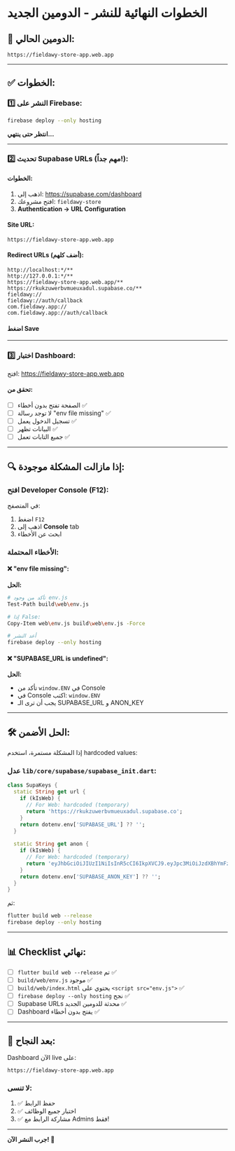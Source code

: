 # الخطوات النهائية للنشر - الدومين الجديد

## 📌 الدومين الحالي:
```
https://fieldawy-store-app.web.app
```

---

## ✅ الخطوات:

### 1️⃣ **النشر على Firebase:**

```bash
firebase deploy --only hosting
```

**انتظر حتى ينتهي...**

---

### 2️⃣ **تحديث Supabase URLs (مهم جداً!):**

#### الخطوات:
1. اذهب إلى: https://supabase.com/dashboard
2. افتح مشروعك: `fieldawy-store`
3. **Authentication → URL Configuration**

#### **Site URL:**
```
https://fieldawy-store-app.web.app
```

#### **Redirect URLs (أضف كلهم):**
```
http://localhost:*/**
http://127.0.0.1:*/**
https://fieldawy-store-app.web.app/**
https://rkukzuwerbvmueuxadul.supabase.co/**
fieldawy://
fieldawy://auth/callback
com.fieldawy.app://
com.fieldawy.app://auth/callback
```

#### **اضغط Save**

---

### 3️⃣ **اختبار Dashboard:**

افتح: https://fieldawy-store-app.web.app

#### تحقق من:
- [ ] الصفحة تفتح بدون أخطاء ✅
- [ ] لا توجد رسالة "env file missing" ✅
- [ ] تسجيل الدخول يعمل ✅
- [ ] البيانات تظهر ✅
- [ ] جميع التابات تعمل ✅

---

## 🔍 إذا مازالت المشكلة موجودة:

### افتح Developer Console (F12):

في المتصفح:
1. اضغط `F12`
2. اذهب إلى **Console** tab
3. ابحث عن الأخطاء

### الأخطاء المحتملة:

#### ❌ "env file missing":
**الحل:**
```bash
# تأكد من وجود env.js
Test-Path build\web\env.js

# إذا False:
Copy-Item web\env.js build\web\env.js -Force

# أعد النشر
firebase deploy --only hosting
```

#### ❌ "SUPABASE_URL is undefined":
**الحل:**
- تأكد من `window.ENV` في Console
- في Console اكتب: `window.ENV`
- يجب أن ترى الـ SUPABASE_URL و ANON_KEY

---

## 🛠️ الحل الأضمن:

إذا المشكلة مستمرة، استخدم hardcoded values:

### عدل `lib/core/supabase/supabase_init.dart`:

```dart
class SupaKeys {
  static String get url {
    if (kIsWeb) {
      // For Web: hardcoded (temporary)
      return 'https://rkukzuwerbvmueuxadul.supabase.co';
    }
    return dotenv.env['SUPABASE_URL'] ?? '';
  }
  
  static String get anon {
    if (kIsWeb) {
      // For Web: hardcoded (temporary)
      return 'eyJhbGciOiJIUzI1NiIsInR5cCI6IkpXVCJ9.eyJpc3MiOiJzdXBhYmFzZSIsInJlZiI6InJrdWt6dXdlcmJ2bXVldXhhZHVsIiwicm9sZSI6ImFub24iLCJpYXQiOjE3NTc4NTcwODcsImV4cCI6MjA3MzQzMzA4N30.Rs69KRvvB8u6A91ZXIzkmWebO_IyavZXJrO-SXa2_mc';
    }
    return dotenv.env['SUPABASE_ANON_KEY'] ?? '';
  }
}
```

ثم:
```bash
flutter build web --release
firebase deploy --only hosting
```

---

## 📊 Checklist نهائي:

- [ ] `flutter build web --release` تم ✅
- [ ] `build/web/env.js` موجود ✅
- [ ] `build/web/index.html` يحتوي على `<script src="env.js">` ✅
- [ ] `firebase deploy --only hosting` نجح ✅
- [ ] Supabase URLs محدثة للدومين الجديد ✅
- [ ] Dashboard يفتح بدون أخطاء ✅

---

## 🎉 بعد النجاح:

Dashboard الآن live على:
```
https://fieldawy-store-app.web.app
```

### لا تنسى:
1. ✅ حفظ الرابط
2. ✅ اختبار جميع الوظائف
3. ✅ مشاركة الرابط مع Admins فقط!

---

**جرب النشر الآن! 🚀**
